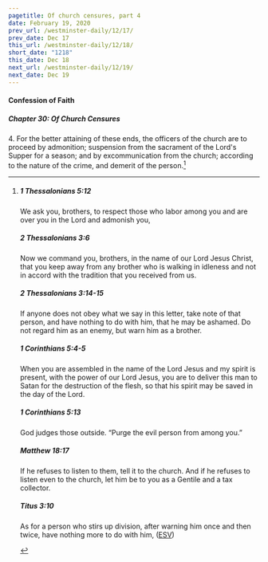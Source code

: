 ```yaml
---
pagetitle: Of church censures, part 4
date: February 19, 2020
prev_url: /westminster-daily/12/17/
prev_date: Dec 17
this_url: /westminster-daily/12/18/
short_date: "1218"
this_date: Dec 18
next_url: /westminster-daily/12/19/
next_date: Dec 19
---
```


#### Confession of Faith

##### Chapter 30: Of Church Censures

<span class="q">4.</span> For the better attaining of these ends, the officers of the church are to proceed by admonition; suspension from the sacrament of the Lord's Supper for a season; and by excommunication from the church; according to the nature of the crime, and demerit of the person.[^fnref:wcf1]

[^fnref:wcf1]: <div class="esv"><h5>1 Thessalonians 5:12</h5> <div class="esv-text"> <p id="p52005012.05-1">We ask you, brothers, to respect those who labor among you and are over you in the Lord and admonish you,</p> </div><h5>2 Thessalonians 3:6</h5> <div class="esv-text"> <p id="p53003006.04-2">Now we command you, brothers, in the name of our Lord Jesus Christ, that you keep away from any brother who is walking in idleness and not in accord with the tradition that you received from us.</p> </div><h5>2 Thessalonians 3:14-15</h5> <div class="esv-text"><p id="p53003014.01-3">If anyone does not obey what we say in this letter, take note of that person, and have nothing to do with him, that he may be ashamed. Do not regard him as an enemy, but warn him as a brother.</p> </div><h5>1 Corinthians 5:4-5</h5> <div class="esv-text"><p id="p46005004.01-4">When you are assembled in the name of the Lord Jesus and my spirit is present, with the power of our Lord Jesus, you are to deliver this man to Satan for the destruction of the flesh, so that his spirit may be saved in the day of the Lord.</p> </div><h5>1 Corinthians 5:13</h5> <div class="esv-text"><p id="p46005013.01-5">God judges those outside. &#8220;Purge the evil person from among you.&#8221;</p> </div><h5>Matthew 18:17</h5> <div class="esv-text"><p id="p40018017.01-6"><span class="woc">If he refuses to listen to them, tell it to the church. And if he refuses to listen even to the church, let him be to you as a Gentile and a tax collector.</span></p> </div><h5>Titus 3:10</h5> <div class="esv-text"><p id="p56003010.01-7">As for a person who stirs up division, after warning him once and then twice, have nothing more to do with him,  (<a href="http://www.esv.org" class="copyright">ESV</a>)</p> </div> </div>

